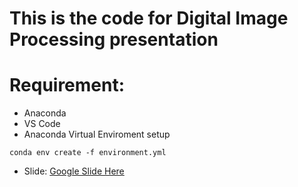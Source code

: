 # This is the code for Digital Image Processing presentation

# Requirement:
- Anaconda
- VS Code
- Anaconda Virtual Enviroment setup
```
conda env create -f environment.yml
```

- Slide: [Google Slide Here](https://docs.google.com/presentation/d/1EhEZzs0SkHvba27QOeaqpI4yvdlSRAGotNu8ano6KBw/edit?usp=sharing)